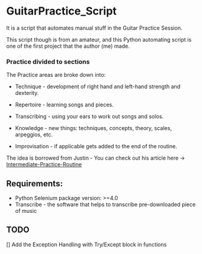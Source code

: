 # GuitarPractice_Script


It is a script that automates manual stuff in the Guitar Practice Session.

This script though is from an amateur, and this Python automating script is one of the first project that the author (me) made.


### Practice divided to sections
The Practice areas are broke down into:
- Technique - development of right hand and left-hand strength and dexterity.

- Repertoire - learning songs and pieces.

- Transcribing - using your ears to work out songs and solos.

- Knowledge - new things: techniques, concepts, theory, scales, arpeggios, etc.

- Improvisation - if applicable gets added to the end of the routine.

The idea is borrowed from Justin - You can check out his article here -> [Intermediate-Practice-Routine](https://www.justinguitar.com/guitar-lessons/intermediate-practice-routine-pc-502)

## Requirements:

- Python Selenium package version: >=4.0
- Transcribe - the software that helps to transcribe pre-downloaded piece of music

## TODO

[] Add the Exception Handling with Try/Except block in functions

